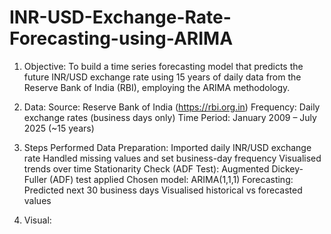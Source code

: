# INR-USD-Exchange-Rate-Forecasting-using-ARIMA
1. Objective: To build a time series forecasting model that predicts the future INR/USD exchange rate using 15 years of daily data from the Reserve Bank of India (RBI),
employing the ARIMA methodology.

2. Data:
Source: Reserve Bank of India (https://rbi.org.in)
Frequency: Daily exchange rates (business days only)
Time Period: January 2009 – July 2025 (~15 years)

3. Steps Performed
Data Preparation: Imported daily INR/USD exchange rate
Handled missing values and set business-day frequency
Visualised trends over time
Stationarity Check (ADF Test): Augmented Dickey-Fuller (ADF) test applied
Chosen model: ARIMA(1,1,1)
Forecasting: Predicted next 30 business days
Visualised historical vs forecasted values

5. Visual: 

